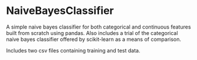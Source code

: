 # NaiveBayesClassifier
A simple naive bayes classifier for both categorical and continuous features built from scratch using pandas. Also includes a trial of the categorical naive bayes classifier offered by scikit-learn as a means of comparison.

Includes two csv files containing training and test data. 
